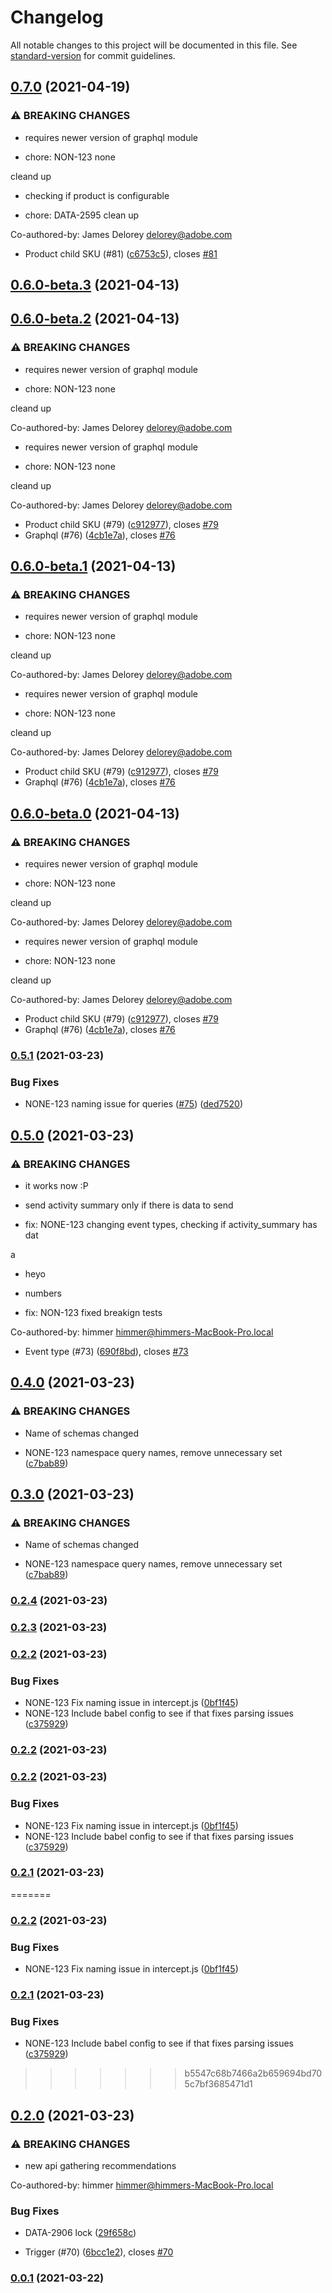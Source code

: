 # Changelog

All notable changes to this project will be documented in this file. See [standard-version](https://github.com/conventional-changelog/standard-version) for commit guidelines.

## [0.7.0](https://github.com/magento-commerce/data-services-pwa-recs/compare/v0.6.0-beta.3...v0.7.0) (2021-04-19)


### ⚠ BREAKING CHANGES

* requires newer version of graphql module

* chore: NON-123 none

cleand up

* checking if product is configurable

* chore: DATA-2595 clean up

Co-authored-by: James Delorey <delorey@adobe.com>

* Product child SKU (#81) ([c6753c5](https://github.com/magento-commerce/data-services-pwa-recs/commit/c6753c5aa4d9edb0af6e1d8a035a3ba864c7b36c)), closes [#81](https://github.com/magento-commerce/data-services-pwa-recs/issues/81)

## [0.6.0-beta.3](https://github.com/magento-commerce/data-services-pwa-recs/compare/v0.6.0-beta.2...v0.6.0-beta.3) (2021-04-13)

## [0.6.0-beta.2](https://github.com/magento-commerce/data-services-pwa-recs/compare/v0.5.1...v0.6.0-beta.2) (2021-04-13)


### ⚠ BREAKING CHANGES

* requires newer version of graphql module

* chore: NON-123 none

cleand up

Co-authored-by: James Delorey <delorey@adobe.com>
* requires newer version of graphql module

* chore: NON-123 none

cleand up

Co-authored-by: James Delorey <delorey@adobe.com>

* Product child SKU (#79) ([c912977](https://github.com/magento-commerce/data-services-pwa-recs/commit/c912977255e29d3440b131a3b2cb74c8178f8ee5)), closes [#79](https://github.com/magento-commerce/data-services-pwa-recs/issues/79)
* Graphql (#76) ([4cb1e7a](https://github.com/magento-commerce/data-services-pwa-recs/commit/4cb1e7aa65118e16cbb4b97f29217b4822d823a8)), closes [#76](https://github.com/magento-commerce/data-services-pwa-recs/issues/76)

## [0.6.0-beta.1](https://github.com/magento-commerce/data-services-pwa-recs/compare/v0.5.1...v0.6.0-beta.1) (2021-04-13)


### ⚠ BREAKING CHANGES

* requires newer version of graphql module

* chore: NON-123 none

cleand up

Co-authored-by: James Delorey <delorey@adobe.com>
* requires newer version of graphql module

* chore: NON-123 none

cleand up

Co-authored-by: James Delorey <delorey@adobe.com>

* Product child SKU (#79) ([c912977](https://github.com/magento-commerce/data-services-pwa-recs/commit/c912977255e29d3440b131a3b2cb74c8178f8ee5)), closes [#79](https://github.com/magento-commerce/data-services-pwa-recs/issues/79)
* Graphql (#76) ([4cb1e7a](https://github.com/magento-commerce/data-services-pwa-recs/commit/4cb1e7aa65118e16cbb4b97f29217b4822d823a8)), closes [#76](https://github.com/magento-commerce/data-services-pwa-recs/issues/76)

## [0.6.0-beta.0](https://github.com/magento-commerce/data-services-pwa-recs/compare/v0.5.1...v0.6.0-beta.0) (2021-04-13)


### ⚠ BREAKING CHANGES

* requires newer version of graphql module

* chore: NON-123 none

cleand up

Co-authored-by: James Delorey <delorey@adobe.com>
* requires newer version of graphql module

* chore: NON-123 none

cleand up

Co-authored-by: James Delorey <delorey@adobe.com>

* Product child SKU (#79) ([c912977](https://github.com/magento-commerce/data-services-pwa-recs/commit/c912977255e29d3440b131a3b2cb74c8178f8ee5)), closes [#79](https://github.com/magento-commerce/data-services-pwa-recs/issues/79)
* Graphql (#76) ([4cb1e7a](https://github.com/magento-commerce/data-services-pwa-recs/commit/4cb1e7aa65118e16cbb4b97f29217b4822d823a8)), closes [#76](https://github.com/magento-commerce/data-services-pwa-recs/issues/76)

### [0.5.1](https://github.com/magento-commerce/data-services-pwa-recs/compare/v0.5.0...v0.5.1) (2021-03-23)


### Bug Fixes

* NONE-123 naming issue for queries ([#75](https://github.com/magento-commerce/data-services-pwa-recs/issues/75)) ([ded7520](https://github.com/magento-commerce/data-services-pwa-recs/commit/ded7520db28b5d78fc09f5014c0ac31e19c9c6b3))

## [0.5.0](https://github.com/magento-commerce/data-services-pwa-recs/compare/v0.4.0...v0.5.0) (2021-03-23)


### ⚠ BREAKING CHANGES

* it works now :P

* send activity summary only if there is data to send

* fix: NONE-123 changing event types, checking if activity_summary has dat

a

* heyo

* numbers

* fix: NON-123 fixed breakign tests

Co-authored-by: himmer <himmer@himmers-MacBook-Pro.local>

* Event type (#73) ([690f8bd](https://github.com/magento-commerce/data-services-pwa-recs/commit/690f8bdb3c734b5da6773996db556408a2adc247)), closes [#73](https://github.com/magento-commerce/data-services-pwa-recs/issues/73)

## [0.4.0](https://github.com/magento-commerce/data-services-pwa-recs/compare/v0.2.4...v0.4.0) (2021-03-23)


### ⚠ BREAKING CHANGES

* Name of schemas changed

* NONE-123 namespace query names, remove unnecessary set ([c7bab89](https://github.com/magento-commerce/data-services-pwa-recs/commit/c7bab89c95090028fe69a869396bfc95c0b57948))

## [0.3.0](https://github.com/magento-commerce/data-services-pwa-recs/compare/v0.2.4...v0.3.0) (2021-03-23)


### ⚠ BREAKING CHANGES

* Name of schemas changed

* NONE-123 namespace query names, remove unnecessary set ([c7bab89](https://github.com/magento-commerce/data-services-pwa-recs/commit/c7bab89c95090028fe69a869396bfc95c0b57948))

### [0.2.4](https://github.com/magento-commerce/data-services-pwa-recs/compare/v0.2.3...v0.2.4) (2021-03-23)

### [0.2.3](https://github.com/magento-commerce/data-services-pwa-recs/compare/v0.2.1...v0.2.3) (2021-03-23)

### [0.2.2](https://github.com/magento-commerce/data-services-pwa-recs/compare/v0.2.0...v0.2.2) (2021-03-23)


### Bug Fixes

* NONE-123 Fix naming issue in intercept.js ([0bf1f45](https://github.com/magento-commerce/data-services-pwa-recs/commit/0bf1f456d3a7e717d27502b8e59d911d0463ccc1))
* NONE-123 Include babel config to see if that fixes parsing issues ([c375929](https://github.com/magento-commerce/data-services-pwa-recs/commit/c37592965912ae2cdd487c26e2d1110af4da6072))

### [0.2.2](https://github.com/magento-commerce/data-services-pwa-recs/compare/v0.2.1...v0.2.2) (2021-03-23)

### [0.2.2](https://github.com/magento-commerce/data-services-pwa-recs/compare/v0.2.0...v0.2.2) (2021-03-23)


### Bug Fixes

* NONE-123 Fix naming issue in intercept.js ([0bf1f45](https://github.com/magento-commerce/data-services-pwa-recs/commit/0bf1f456d3a7e717d27502b8e59d911d0463ccc1))
* NONE-123 Include babel config to see if that fixes parsing issues ([c375929](https://github.com/magento-commerce/data-services-pwa-recs/commit/c37592965912ae2cdd487c26e2d1110af4da6072))

### [0.2.1](https://github.com/magento-commerce/data-services-pwa-recs/compare/v0.2.0...v0.2.1) (2021-03-23)

=======
### [0.2.2](https://github.com/magento-commerce/data-services-pwa-recs/compare/v0.2.1...v0.2.2) (2021-03-23)


### Bug Fixes

* NONE-123 Fix naming issue in intercept.js ([0bf1f45](https://github.com/magento-commerce/data-services-pwa-recs/commit/0bf1f456d3a7e717d27502b8e59d911d0463ccc1))

### [0.2.1](https://github.com/magento-commerce/data-services-pwa-recs/compare/v0.2.0...v0.2.1) (2021-03-23)


### Bug Fixes

* NONE-123 Include babel config to see if that fixes parsing issues ([c375929](https://github.com/magento-commerce/data-services-pwa-recs/commit/c37592965912ae2cdd487c26e2d1110af4da6072))

>>>>>>> b5547c68b7466a2b659694bd705c7bf3685471d1
## [0.2.0](https://github.com/magento-commerce/data-services-pwa-recs/compare/v0.1.0...v0.2.0) (2021-03-23)


### ⚠ BREAKING CHANGES

* new api gathering recommendations

Co-authored-by: himmer <himmer@himmers-MacBook-Pro.local>

### Bug Fixes

* DATA-2906 lock ([29f658c](https://github.com/magento-commerce/data-services-pwa-recs/commit/29f658c46f2825a6fa317ede2b301f1ad196b831))


* Trigger (#70) ([6bcc1e2](https://github.com/magento-commerce/data-services-pwa-recs/commit/6bcc1e22fe9cc60a3bed537230fc084e7b8bc224)), closes [#70](https://github.com/magento-commerce/data-services-pwa-recs/issues/70)

### [0.0.1](https://github.com/magento-commerce/data-services-pwa-recs/compare/v1.0.0-beta.22...v0.0.1) (2021-03-22)

